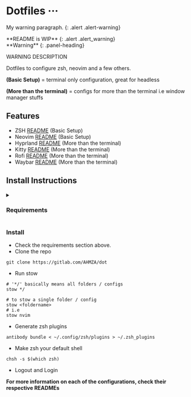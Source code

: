 # Dotfiles ···

My warning paragraph.
{: .alert .alert-warning}

<div class="panel panel-warning">
**README is WIP**
{: .alert .alert_warning}
</div>

<div class="panel panel-warning">
**Warning**
{: .panel-heading}
<div class="panel-body">

WARNING DESCRIPTION

</div>
</div>




Dotfiles to configure zsh, neovim and a few others.

**(Basic Setup)** = terminal only configuration, great for headless

**(More than the terminal)** = configs for more than the terminal i.e window manager stuffs

## Features

- ZSH [README](zsh/.config/zsh/README.md) (Basic Setup)
- Neovim [README](nvim/.config/nvim/README.md) (Basic Setup)
- Hyprland [README](hypr/.config/hypr/README.md) (More than the terminal)
- Kitty [README](kitty/.config/kitty/README.md) (More than the terminal)
- Rofi [README](rofi/.config/rofi/README.md) (More than the terminal)
- Waybar [README](waybar/.config/waybar/README.md) (More than the terminal)


## Install Instructions

<details>
<summary><h3>Requirements</h3></summary>

### Essential
- stow (use package manager)

### Basic Setup
For zsh
 - zsh (use package manager)
 - [antibody](https://getantibody.github.io/install)
 - [starship](https://starship.rs/guide/#%F0%9F%9A%80-installation)

For nvim
 - [neovim](https://github.com/neovim/neovim)
 - [lazynvim](https://github.com/folke/lazy.nvim)
 - ripgrep (use package manager)

### More than the terminal
 - [Hyprland](https://github.com/hyprwm/Hyprland)
 - [Kitty](https://sw.kovidgoyal.net/kitty/)
 - [Rofi](https://github.com/lbonn/rofi)
 - [Waybar](https://github.com/Alexays/Waybar)

</details>

### Install
- Check the requirements section above.
- Clone the repo
```
git clone https://gitlab.com/AHMZA/dot
```

- Run stow
```
# '*/' basically means all folders / configs
stow */

# to stow a single folder / config
stow <foldername>
# i.e
stow nvim
```

- Generate zsh plugins
```
antibody bundle < ~/.config/zsh/plugins > ~/.zsh_plugins
```

- Make zsh your default shell
```
chsh -s $(which zsh)
```

- Logout and Login


**For more information on each of the configurations, check their respective READMEs**
